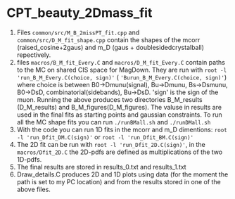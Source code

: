 # CPT_beauty_2Dmass_fit

1. Files `common/src/M_B_2missPT_fit.cpp` and `common/src/D_M_fit_shape.cpp` contain the shapes of the mcorr (raised_cosine+2gaus) and m_D (gaus + doublesidedcrystalball) repectively.
2. files `macros/B_M_fit_Every.C` and `macros/D_M_fit_Every.C` contain paths to the MC on shared CIS space for MagDown. They are run with `root -l 'run_B_M_Every.C(choice, sign)'` ( `'Burun_B_M_Every.C(choice, sign)'`) where choice is between B0->Dmunu(signal), Bu->Dmunu, Bs->Dsmunu, B0->DsD, combinatorial(sidebands), Bu->DsD. 'sign' is the sign of the muon.
Running the above produces two directories B_M_results (D_M_results) and B_M_figures(D_M_figures). The valuse in results are used in the final fits as starting points and gaussian constraints. To run all the MC shape fits you can run
`./runBMall.sh` and `./runDMall.sh`
3. With the code you can run 1D fits in the mcorr and m_D dimentions: `root -l 'run_Dfit_DM.C(sign)'` or `root -l 'run_Dfit_BM.C(sign)'`
4. The 2D fit can be run with `root -l 'run_Dfit_2D.C(sign)'`, in the `macros/Dfit_2D.C` the 2D-pdfs are defined as multiplications of the two 1D-pdfs.
5. The final results are stored in results_0.txt and results_1.txt
6. Draw_details.C produces 2D and 1D plots using data (for the moment the path is set to my PC location) and from the results stored in one of the above files.
